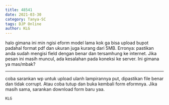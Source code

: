 ```yaml
---
title: 48541
date: 2021-03-30
category: Tanya-SC
tags: DJP Online
author: KLG
---
```


halo gimana ini min ngisi eform model lama kok ga bisa upload bupot padahal format pdf dan ukuran juga kurang dari 5MB. Erronya: pastikan anda sudah mengisi field dengan benar dan tersamhung ke internet. Jika pesan ini masih muncul, ada kesalahan pada koneksi ke server. Ini gimana ya mas/mbak?

---

coba sarankan wp untuk upload ulanh lampirannya put, dipastikan file benar dan tidak corrupt. Atau coba tutup dan buka kembali form eformnya. Jika masih sama, sarankan download form baru yaa.

`KLG`
